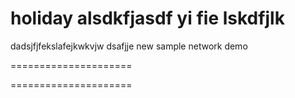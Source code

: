 holiday
alsdkfjasdf
yi fie
lskdfjlk
=====================



dadsjfjfekslafejkwkvjw
dsafjje
new sample
network demo


=====================








=====================